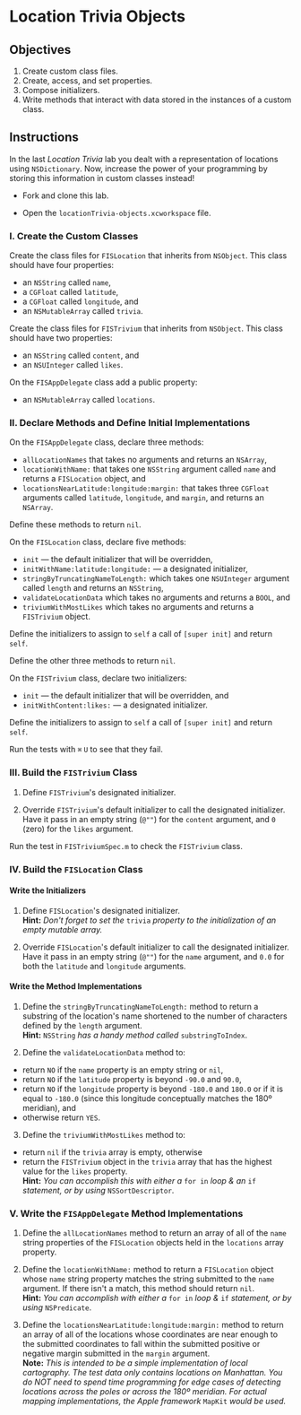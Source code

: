 # Location Trivia Objects

## Objectives

1. Create custom class files.
2. Create, access, and set properties.
3. Compose initializers.
4. Write methods that interact with data stored in the instances of a custom class.

## Instructions

In the last *Location Trivia* lab you dealt with a representation of locations using `NSDictionary`. Now, increase the power of your programming by storing this information in custom classes instead!

*  Fork and clone this lab.

*  Open the `locationTrivia-objects.xcworkspace` file.

### I. Create the Custom Classes

Create the class files for `FISLocation` that inherits from `NSObject`. This class should have four properties:

  * an `NSString` called `name`,
  * a `CGFloat` called `latitude`,
  * a `CGFloat` called `longitude`, and
  * an `NSMutableArray` called `trivia`.

Create the class files for `FISTrivium` that inherits from `NSObject`. This class should have two properties:

  * an `NSString` called `content`, and
  * an `NSUInteger` called `likes`.

On the `FISAppDelegate` class add a public property:

  * an `NSMutableArray` called `locations`.

### II. Declare Methods and Define Initial Implementations

On the `FISAppDelegate` class, declare three methods:

  * `allLocationNames` that takes no arguments and returns an `NSArray`,
  * `locationWithName:` that takes one `NSString` argument called `name` and returns a `FISLocation` object, and
  * `locationsNearLatitude:longitude:margin:` that takes three `CGFloat` arguments called `latitude`, `longitude`, and `margin`, and returns an `NSArray`.

Define these methods to return `nil`.

On the `FISLocation` class, declare five methods:

  * `init` — the default initializer that will be overridden,
  * `initWithName:latitude:longitude:` — a designated initializer,
  * `stringByTruncatingNameToLength:` which takes one `NSUInteger` argument called `length` and returns an `NSString`,
  * `validateLocationData` which takes no arguments and returns a `BOOL`, and
  * `triviumWithMostLikes` which takes no arguments and returns a `FISTrivium` object.

Define the initializers to assign to `self` a call of `[super init]` and return `self`.

Define the other three methods to return `nil`.

On the `FISTrivium` class, declare two initializers:

  * `init` — the default initializer that will be overridden, and
  * `initWithContent:likes:` — a designated initializer.

Define the initializers to assign to `self` a call of `[super init]` and return `self`.

Run the tests with `⌘` `U` to see that they fail.

### III. Build the `FISTrivium` Class

1. Define `FISTrivium`'s designated initializer.

2. Override `FISTrivium`'s default initializer to call the designated initializer. Have it pass in an empty string (`@""`) for the `content` argument, and `0` (zero) for the `likes` argument.

Run the test in `FISTriviumSpec.m` to check the `FISTrivium` class.

### IV. Build the `FISLocation` Class

#### Write the Initializers

1. Define `FISLocation`'s designated initializer.  
**Hint:** *Don't forget to set the* `trivia` *property to the initialization of an empty mutable array.*

2. Override `FISLocation`'s default initializer to call the designated initializer. Have it pass in an empty string (`@""`) for the `name` argument, and `0.0` for both the `latitude` and `longitude` arguments.

#### Write the Method Implementations

1. Define the `stringByTruncatingNameToLength:` method to return a substring of the location's name shortened to the number of characters defined by the `length` argument.  
**Hint:** `NSString` *has a handy method called* `substringToIndex`.

2. Define the `validateLocationData` method to:
  * return `NO` if the `name` property is an empty string or `nil`,
  * return `NO` if the `latitude` property is beyond `-90.0` and `90.0`,
  * return `NO` if the `longitude` property is beyond `-180.0` and `180.0` or if it is equal to `-180.0` (since this longitude conceptually matches the 180º meridian), and
  * otherwise return `YES`.

3. Define the `triviumWithMostLikes` method to:
  * return `nil` if the `trivia` array is empty, otherwise
  * return the `FISTrivium` object in the `trivia` array that has the highest value for the `likes` property.  
  **Hint:** *You can accomplish this with either a* `for in` *loop &  an* `if` *statement, or by using* `NSSortDescriptor`.
  
### V. Write the `FISAppDelegate` Method Implementations

1. Define the `allLocationNames` method to return an array of all of the `name` string properties of the `FISLocation` objects held in the `locations` array property.

2. Define the `locationWithName:` method to return a `FISLocation` object whose `name` string property matches the string submitted to the `name` argument. If there isn't a match, this method should return `nil`.  
**Hint:** *You can accomplish with either a* `for in` *loop &* `if` *statement, or by using* `NSPredicate`.

3.	Define the `locationsNearLatitude:longitude:margin:` method to return an array of all of the locations whose coordinates are near enough to the submitted coordinates to fall within the submitted positive or negative margin submitted in the `margin` argument.  
**Note:** *This is intended to be a simple implementation of local cartography. The test data only contains locations on Manhattan. You do NOT need to spend time programming for edge cases of detecting locations across the poles or across the 180º meridian. For actual mapping implementations, the Apple framework* `MapKit` *would be used.* 